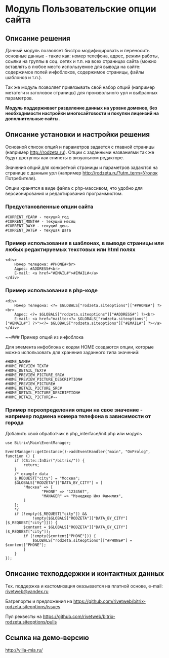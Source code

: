 ﻿
# Модуль Пользовательские опции сайта

## Описание решения

Данный модуль позволяет быстро модифицировать и переносить основные данные - такие как: номер телефона, адрес, режим работы, ссылки на группы в соц. сетях и т.п. на всех страницах сайта (можно вставлять в любое место используемое для вывода на сайте: содержимое полей инфоблоков, содержимое страницы, файлы шаблонов и т.п.).

Так же модуль позволяет привязывать свой набор опций (например метатеги и заголовок страницы) для произвольного урл и выбранных параметров. 

**Модуль поддерживает разделение данных на уровне доменов, без необходимости настройки многосайтовости и покупки лицензий на дополнительные сайты.**

## Описание установки и настройки решения

Основной список опций и параметров задается с главной страницы (например http://rodzeta.ru). Опции c заданными названиями так же будут доступны как снипеты в визуальном редакторе.

Значения опций для конкретной страницы и параметров задаются на странице с данным урл (например http://rodzeta.ru/?utm_term=Уголок Потребителя).

Опции хранятся в виде файла с php-массивом, что удобно для версионирования и редактирования программистом.

### Предустановленные опции сайта

    #CURRENT_YEAR# - текущий год 
    #CURRENT_MONTH# - текущий месяц 
    #CURRENT_DAY# - текущий день 
    #CURRENT_DATE# - текущая дата
    
### Пример использования в шаблонах, в выводе страницы или любых редактируемых текстовых или html полях 

```
<div>
    Номер телефона: #PHONE#<br>
    Адрес: #ADDRESS#<br>
    E-mail: <a href="#EMAIL#">#EMAIL#</a>
</div>
```

### Пример использования в php-коде

```    
<div>
    Номер телефона: <?= $GLOBALS["rodzeta.siteoptions"]["#PHONE#"] ?><br>
    Адрес: <?= $GLOBALS["rodzeta.siteoptions"]["#ADDRESS#"] ?><br>
    E-mail: <a href="mailto:<?= $GLOBALS["rodzeta.siteoptions"]["#EMAIL#"] ?>"><?= $GLOBALS["rodzeta.siteoptions"]["#EMAIL#"] ?></a>
</div>
```

~~### Пример опций из инфоблока

Для элемента инфоблока с кодом HOME создаются опции, которые можно использовать для хранения заданного типа значений:

    #HOME_NAME#
    #HOME_PREVIEW_TEXT#
    #HOME_DETAIL_TEXT#
    #HOME_PREVIEW_PICTURE_SRC#
    #HOME_PREVIEW_PICTURE_DESCRIPTION#
    #HOME_PREVIEW_PICTURE#
    #HOME_DETAIL_PICTURE_SRC#
    #HOME_DETAIL_PICTURE_DESCRIPTION#
    #HOME_DETAIL_PICTURE#~~

### Пример переопределения опции на свое значение - например подмена номера телефона в зависимости от города

Добавить свой обработчик в php_interface/init.php или модуль

```
use Bitrix\Main\EventManager;

EventManager::getInstance()->addEventHandler("main", "OnProlog", function () {
    if (CSite::InDir("/bitrix/")) {
        return;
    }
    /* example data
    $_REQUEST["city"] = "Москва";
    $GLOBALS["RODZETA"]["DATA_BY_CITY"] = [
        "Москва" => [
                "PHONE" => "1234567",
                "MANAGER" => "Мэнеджер Имя Фамилия",
        ]
    ];
    */
    if (!empty($_REQUEST["city"]) &&
            !empty($GLOBALS["RODZETA"]["DATA_BY_CITY"][$_REQUEST["city"]])) {
        $content = $GLOBALS["RODZETA"]["DATA_BY_CITY"][$_REQUEST["city"]];
        if (!empty($content["PHONE"])) {
            $GLOBALS["rodzeta.siteoptions"]["#PHONE#"] = $content["PHONE"];
        }
    }
});
```

## Описание техподдержки и контактных данных

Тех. поддержка и кастомизация оказывается на платной основе, e-mail: rivetweb@yandex.ru

Багрепорты и предложения на https://github.com/rivetweb/bitrix-rodzeta.siteoptions/issues

Пул реквесты на https://github.com/rivetweb/bitrix-rodzeta.siteoptions/pulls

## Ссылка на демо-версию

http://villa-mia.ru/
